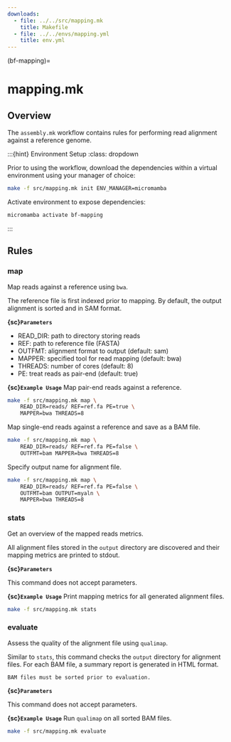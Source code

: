 ```yaml
---
downloads:
  - file: ../../src/mapping.mk
    title: Makefile
  - file: ../../envs/mapping.yml
    title: env.yml
---
```


(bf-mapping)=
# mapping.mk

## Overview

The `assembly.mk` workflow contains rules for performing read alignment against a reference genome.

:::{hint} Environment Setup
:class: dropdown

Prior to using the workflow, download the dependencies within a virtual environment using your manager of choice:

```bash
make -f src/mapping.mk init ENV_MANAGER=micromamba
```

Activate environment to expose dependencies:
```bash
micromamba activate bf-mapping
```
:::

## Rules

### map

Map reads against a reference using `bwa`. 

The reference file is first indexed prior to mapping. By default, the output alignment is sorted and in SAM format.

**{sc}`Parameters`**

- READ_DIR: path to directory storing reads
- REF: path to reference file (FASTA)
- OUTFMT: alignment format to output (default: sam)
- MAPPER: specified tool for read mapping (default: bwa)
- THREADS: number of cores (default: 8)
- PE: treat reads as pair-end (default: true)

**{sc}`Example Usage`**
Map pair-end reads against a reference.
```bash
make -f src/mapping.mk map \
    READ_DIR=reads/ REF=ref.fa PE=true \
    MAPPER=bwa THREADS=8
```

Map single-end reads against a reference and save as a BAM file.
```bash
make -f src/mapping.mk map \
    READ_DIR=reads/ REF=ref.fa PE=false \
    OUTFMT=bam MAPPER=bwa THREADS=8
```

Specify output name for alignment file.
```bash
make -f src/mapping.mk map \
    READ_DIR=reads/ REF=ref.fa PE=false \
    OUTFMT=bam OUTPUT=myaln \
    MAPPER=bwa THREADS=8
```

### stats

Get an overview of the mapped reads metrics.

All alignment files stored in the `output` directory are discovered and their mapping metrics are printed to stdout.

**{sc}`Parameters`**

This command does not accept parameters.

**{sc}`Example Usage`**
Print mapping metrics for all generated alignment files.
```bash
make -f src/mapping.mk stats
```

### evaluate

Assess the quality of the alignment file using `qualimap`.

Similar to `stats`, this command checks the `output` directory for alignment files. For each BAM file, a summary report is generated in HTML format.

```{note}
BAM files must be sorted prior to evaluation.
```

**{sc}`Parameters`**

This command does not accept parameters.

**{sc}`Example Usage`**
Run `qualimap` on all sorted BAM files.
```bash
make -f src/mapping.mk evaluate
```
